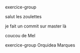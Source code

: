 
exercice-group

salut les zoulettes


je fait un commit sur master là

coucou de Mel

exercice-group
Orquidea Marques

